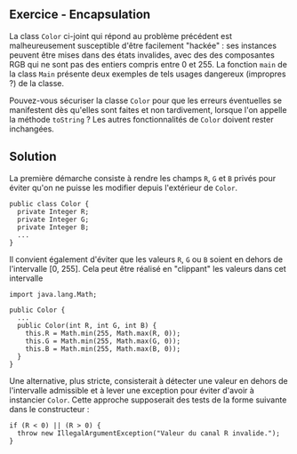 
Exercice - Encapsulation
--------------------------------------------------------------------------------

La class `Color` ci-joint qui répond au problème précédent est malheureusement 
susceptible d'être facilement "hackée" : ses instances peuvent être mises 
dans des états invalides, avec des des composantes RGB qui ne sont pas des 
entiers compris entre 0 et 255. La fonction `main` de la class `Main` présente 
deux exemples de tels usages dangereux (impropres ?) de la classe.

Pouvez-vous sécuriser la classe `Color` pour que les erreurs éventuelles
se manifestent dès qu'elles sont faites et non tardivement,
lorsque l'on appelle la méthode `toString` ? 
Les autres fonctionnalités de `Color` doivent rester inchangées.

Solution
--------------------------------------------------------------------------------

La première démarche consiste à rendre les champs `R`, `G` et `B` privés
pour éviter qu'on ne puisse les modifier depuis l'extérieur de `Color`.

    public class Color {
      private Integer R;
      private Integer G;
      private Integer B;
      ...
    }

Il convient également d'éviter que les valeurs `R`, `G` ou `B` soient en
dehors de l'intervalle [0, 255]. Cela peut être réalisé en "clippant" 
les valeurs dans cet intervalle

    import java.lang.Math;

    public Color {
      ...
      public Color(int R, int G, int B) {
        this.R = Math.min(255, Math.max(R, 0));
        this.G = Math.min(255, Math.max(G, 0));
        this.B = Math.min(255, Math.max(B, 0));
      }
    }

Une alternative, plus stricte, consisterait à détecter une valeur en dehors 
de l'intervalle admissible et à lever une exception pour éviter d'avoir à
instancier `Color`. Cette approche supposerait des tests de la forme suivante
dans le constructeur :

    if (R < 0) || (R > 0) {
      throw new IllegalArgumentException("Valeur du canal R invalide.");
    }